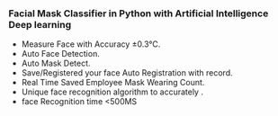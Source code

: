 ### Facial Mask Classifier in Python with Artificial Intelligence Deep learning

+ Measure Face with Accuracy ±0.3℃.
+ Auto Face Detection.
+ Auto Mask Detect.
+ Save/Registered  your face Auto Registration with record.
+ Real Time Saved Employee Mask Wearing Count.
+ Unique face recognition algorithm to accurately .
+ face Recognition time <500MS
